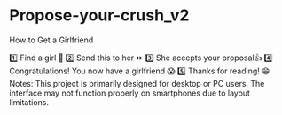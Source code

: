 # Propose-your-crush_v2

How to Get a Girlfriend

1️⃣ Find a girl 👩
2️⃣ Send this to her ⏩
3️⃣ She accepts your proposal👍
4️⃣ Congratulations! You now have a girlfriend 😱
5️⃣ Thanks for reading! 😁
Notes:
This project is primarily designed for desktop or PC users. The interface may not function properly on smartphones due to layout limitations.
